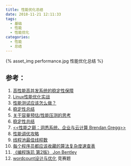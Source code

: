 ```yaml
---
title: 性能优化总结
date: 2018-11-21 12:11:33
tags: 
  - 基础
  - 性能
  - 性能优化
categories: 
  - 性能  
  - 总结
---
```


{% asset_img performance.jpg 性能优化总结 %}

## 参考：
1. [高性能高并发系统的稳定性保障](dwz.cn/4SrP4L)
2. [Linux性能优化实战](https://time.geekbang.org/column/intro/140)
3. [性能测试应该怎么做？](https://coolshell.cn/articles/17381.html)
4. [稳定性总结](https://www6v.github.io/www6vHomeHexo/2017/05/09/stability/)
5. [关于容量预估/性能压测的思考](http://blog.jobbole.com/88958/)
6. [稳定性总结](https://www6v.github.io/www6vHomeHexo/2017/05/09/stability/)
7. [<<性能之巅：洞悉系统、企业与云计算  Brendan Gregg>>](http://item.jd.com/11755695.html)
8. [性能调优攻略](https://coolshell.cn/articles/7490.html/comment-page-1)
9. [线程池最佳线程数](https://www6v.github.io/www6vHomeHexo/2014/07/02/threadNum/)
10. [每个程序员都应该收藏的算法复杂度速查表](http://www.codeceo.com/article/algorithm-complexity-table.html)
11. [《编程珠玑 第2版》 Jon Bentley](http://item.jd.com/11642529.html)
12. [wordcount设计与优化](https://yq.aliyun.com/articles/25487)  竞赛题
